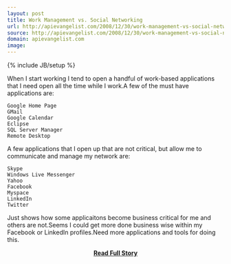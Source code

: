 ```yaml
---
layout: post
title: Work Management vs. Social Networking
url: http://apievangelist.com/2008/12/30/work-management-vs-social-networking/
source: http://apievangelist.com/2008/12/30/work-management-vs-social-networking/
domain: apievangelist.com
image: 
---
```

{% include JB/setup %}<p>When I start working I tend to open a handful of work-based applications that I need open all the time while I work.A few of the must have applications are:

	Google Home Page
	GMail
	Google Calendar
	Eclipse
	SQL Server Manager
	Remote Desktop

A few applications that I open up that are not critical, but allow me to communicate and manage my network are:

	Skype
	Windows Live Messenger
	Yahoo
	Facebook
	Myspace
	LinkedIn
	Twitter

Just shows how some applicaitons become business critical for me and others are not.Seems I could get more done business wise within my Facebook or LinkedIn profiles.Need more applications and tools for doing this.</p>
<center><p><a href="http://apievangelist.com/2008/12/30/work-management-vs-social-networking/" style='padding:25px; font-sze:18px; font-weight: bold;'>Read Full Story</a></p></center>
